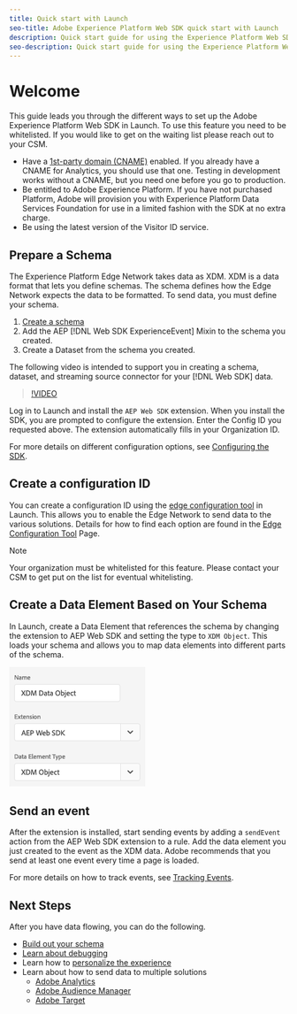```yaml
---
title: Quick start with Launch
seo-title: Adobe Experience Platform Web SDK quick start with Launch
description: Quick start guide for using the Experience Platform Web SDK extension to collect data
seo-description: Quick start guide for using the Experience Platform Web SDK extension to collect data
---
```


# Welcome

This guide leads you through the different ways to set up the Adobe Experience Platform Web SDK in Launch. To use this feature you need to be whitelisted. If you would like to get on the waiting list please reach out to your CSM.

- Have a [1st-party domain (CNAME)](https://docs.adobe.com/content/help/en/core-services/interface/ec-cookies/cookies-first-party.html) enabled. If you already have a CNAME for Analytics, you should use that one. Testing in development works without a CNAME, but you need one before you go to production.
- Be entitled to Adobe Experience Platform. If you have not purchased Platform, Adobe will provision you with Experience Platform Data Services Foundation for use in a limited fashion with the SDK at no extra charge.
- Be using the latest version of the Visitor ID service.

## Prepare a Schema

The Experience Platform Edge Network takes data as XDM. XDM is a data format that lets you define schemas. The schema defines how the Edge Network expects the data to be formatted. To send data, you must define your schema. 

1. [Create a schema](../../xdm/tutorials/create-schema-ui.md)
2. Add the AEP [!DNL Web SDK ExperienceEvent] Mixin to the schema you created.
3. Create a Dataset from the schema you created.

The following video is intended to support you in creating a schema, dataset, and streaming source connector for your [!DNL Web SDK] data.


>[!VIDEO](https://video.tv.adobe.com/v/35395?quality=12&learn=on)

Log in to Launch and install the `AEP Web SDK` extension. When you install the SDK, you are prompted to configure the extension. Enter the Config ID you requested above. The extension automatically fills in your Organization ID.


For more details on different configuration options, see [Configuring the SDK](../fundamentals/configuring-the-sdk.md).

## Create a configuration ID

You can create a configuration ID using the [edge configuration tool](../fundamentals/edge-configuration.md) in Launch. This allows you to enable the Edge Network to send data to the various solutions. Details for how to find each option are found in the [Edge Configuration Tool](../fundamentals/edge-configuration.md) Page.

>[!NOTE]
>
>Your organization must be whitelisted for this feature. Please contact your CSM to get put on the list for eventual whitelisting.

## Create a Data Element Based on Your Schema

In Launch, create a Data Element that references the schema by changing the extension to AEP Web SDK and setting the type to `XDM Object`. This loads your schema and allows you to map data elements into different parts of the schema.

![Date Element In Launch](../../assets/edge_data_element.png)

## Send an event

After the extension is installed, start sending events by adding a `sendEvent` action from the AEP Web SDK extension to a rule. Add the data element you just created to the event as the XDM data. Adobe recommends that you send at least one event every time a page is loaded.

For more details on how to track events, see [Tracking Events](../fundamentals/tracking-events.md).

## Next Steps

After you have data flowing, you can do the following. 

- [Build out your schema](https://docs.adobe.com/content/help/en/experience-platform/xdm/schema/composition.html)
- [Learn about debugging](../fundamentals/debugging.md)
- Learn how to [personalize the experience](../fundamentals/rendering-personalization-content.md)
- Learn about how to send data to multiple solutions
  - [Adobe Analytics](../solution-specific/analytics/analytics-overview.md)
  - [Adobe Audience Manager](../solution-specific/audience-manager/audience-manager-overview.md)
  - [Adobe Target](../solution-specific/target/target-overview.md)

